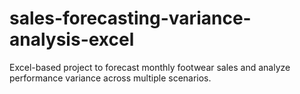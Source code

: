 # sales-forecasting-variance-analysis-excel
Excel-based project to forecast monthly footwear sales and analyze performance variance across multiple scenarios.
